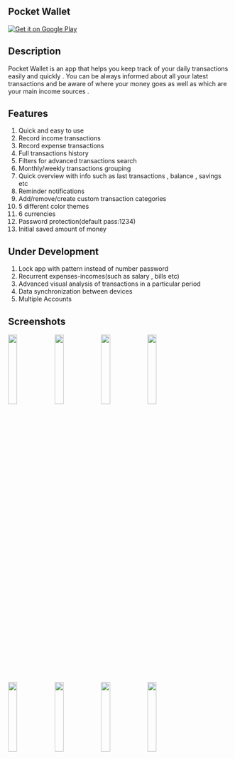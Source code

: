 ## Pocket Wallet 

[![Get it on Google Play](http://www.android.com/images/brand/get_it_on_play_logo_small.png)](https://play.google.com/store/apps/details?id=com.ngngteam.pocketwallet)

## Description
Pocket Wallet is an app that helps you keep track of your daily transactions easily and quickly . 
You can be always informed about all your latest transactions and be aware of where your money goes as well as which are your main income sources .

## Features

1. Quick and easy to use
2. Record income transactions
3. Record expense transactions
4. Full transactions history
5. Filters for advanced transactions search
6. Monthly/weekly transactions grouping
7. Quick overview with info such as last transactions , balance , savings etc
8. Reminder notifications
9. Add/remove/create custom transaction categories
10. 5 different color themes
11. 6 currencies
12. Password protection(default pass:1234)
13. Initial saved amount of money

## Under Development
1. Lock app with pattern instead of number password
2. Recurrent expenses-incomes(such as salary , bills etc)
3. Advanced visual analysis of transactions in a particular period
4. Data synchronization between devices
5. Multiple Accounts

## Screenshots 

<div>
  <img width="20%" src="https://lh3.googleusercontent.com/lzensmMeY0zwWyKShnRWE6wu3J_pUxW_cYv8So0ktJWBe3WugxmBM8-rgbdUKGsp7nE=h900-rw"/>
  <img width="20%" src="https://lh3.googleusercontent.com/mVrbKUUhvM2Q1eW0aPPpkC3OmQ6v2ZqHKQtKKEqErJ9D-skMsGJmvA59QvKl3Qz6SHg=h900-rw"/>
  <img width="20%" src="https://lh3.googleusercontent.com/u5OhMyghJznyMT-vvfIU-fi1yZuS-y12iKEhFJZB7adrzltt0ceDLGxUPeShvfjVKHY=h900-rw"/>
  <img width="20%" src="https://lh3.googleusercontent.com/w_071G63HVkxcP_kteYjIMb5jdNWm2-XJvyLttMlg1gKk8b3mJmnRz8o2-LCtg6MoVM=h900-rw"/>
  </div>
  <div>
  <img width="20%" src="https://lh3.googleusercontent.com/B0Y-nqKREeRXdt5f-Q5UkCwBbQ_2Op4MjIIsH47D0TNfnlUvlTJmVww6EbR7pQc67aVr=h900-rw"/>
  <img width="20%" src="https://lh3.googleusercontent.com/stDaeuABWRgDSCf-d1WHpSEUme2FWraTDmK-I_F4JMooPQ6XcebPSIb1mi8DD5UNGA4=h900-rw"/>
  <img width="20%" src="https://lh3.googleusercontent.com/z9eIn5CAcxf9dU0DRx03eeTCm2qSCogbFTDwQuYOF84Q4clgfS-0J_XeZ45kr8iTUA=h900-rw"/>
  <img width="20%" src="https://lh3.googleusercontent.com/9UwJ30cxbmgoaRJgZ_n6lrD5eA5YWmLHGOrJdWMQuYP4HeFaG_EHF3WdwdESj1KeZA=h900-rw"/>
  </div>
